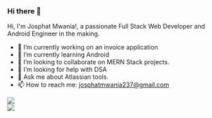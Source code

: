 ### Hi there 👋


Hi, I'm Josphat Mwania!, a passionate Full Stack Web Developer and Android Engineer in the making.
- 🔭 I’m currently working on an invoice application
- 🌱 I’m currently learning Android
- 👯 I’m looking to collaborate on MERN Stack projects.
- 🤔 I’m looking for help with DSA
- 💬 Ask me about Atlassian tools.
- 📫 How to reach me: josphatmwania237@gmail.com




<img src="https://github-readme-stats.vercel.app/api/?username=josphatmwania&count_private=true&theme=tokyonight&showicons=true">
<br />
<img src="https://github-readme-stats.vercel.app/api/top-langs/?username=josphatmwania&langs_count=5&theme=tokyonight">

